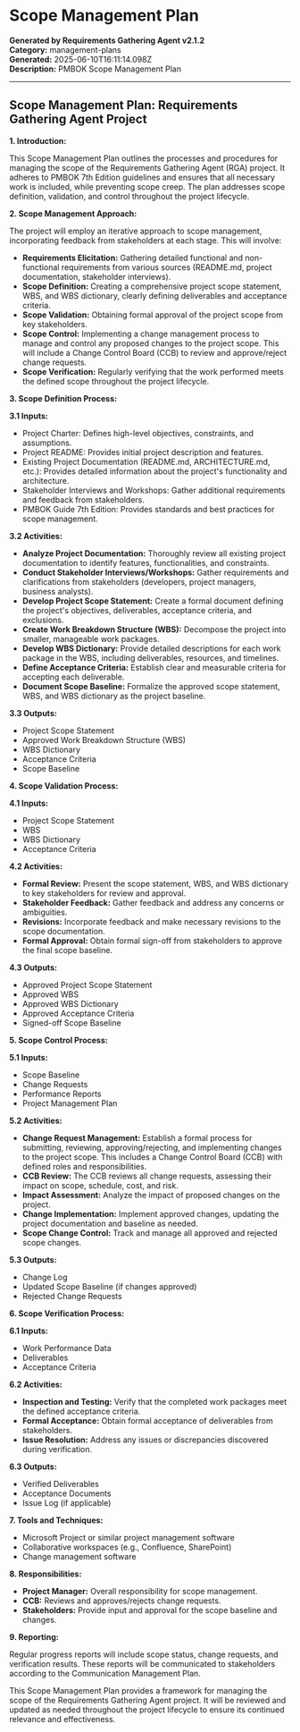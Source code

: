 # Scope Management Plan

**Generated by Requirements Gathering Agent v2.1.2**  
**Category:** management-plans  
**Generated:** 2025-06-10T16:11:14.098Z  
**Description:** PMBOK Scope Management Plan

---

## Scope Management Plan: Requirements Gathering Agent Project

**1. Introduction:**

This Scope Management Plan outlines the processes and procedures for managing the scope of the Requirements Gathering Agent (RGA) project.  It adheres to PMBOK 7th Edition guidelines and ensures that all necessary work is included, while preventing scope creep.  The plan addresses scope definition, validation, and control throughout the project lifecycle.

**2. Scope Management Approach:**

The project will employ an iterative approach to scope management, incorporating feedback from stakeholders at each stage.  This will involve:

* **Requirements Elicitation:** Gathering detailed functional and non-functional requirements from various sources (README.md, project documentation, stakeholder interviews).
* **Scope Definition:** Creating a comprehensive project scope statement, WBS, and WBS dictionary, clearly defining deliverables and acceptance criteria.
* **Scope Validation:** Obtaining formal approval of the project scope from key stakeholders.
* **Scope Control:** Implementing a change management process to manage and control any proposed changes to the project scope.  This will include a Change Control Board (CCB) to review and approve/reject change requests.
* **Scope Verification:** Regularly verifying that the work performed meets the defined scope throughout the project lifecycle.

**3. Scope Definition Process:**

**3.1 Inputs:**

* Project Charter: Defines high-level objectives, constraints, and assumptions.
* Project README: Provides initial project description and features.
* Existing Project Documentation (README.md, ARCHITECTURE.md, etc.):  Provides detailed information about the project's functionality and architecture.
* Stakeholder Interviews and Workshops:  Gather additional requirements and feedback from stakeholders.
* PMBOK Guide 7th Edition:  Provides standards and best practices for scope management.

**3.2 Activities:**

* **Analyze Project Documentation:**  Thoroughly review all existing project documentation to identify features, functionalities, and constraints.
* **Conduct Stakeholder Interviews/Workshops:**  Gather requirements and clarifications from stakeholders (developers, project managers, business analysts).
* **Develop Project Scope Statement:** Create a formal document defining the project's objectives, deliverables, acceptance criteria, and exclusions.
* **Create Work Breakdown Structure (WBS):** Decompose the project into smaller, manageable work packages.
* **Develop WBS Dictionary:**  Provide detailed descriptions for each work package in the WBS, including deliverables, resources, and timelines.
* **Define Acceptance Criteria:**  Establish clear and measurable criteria for accepting each deliverable.
* **Document Scope Baseline:**  Formalize the approved scope statement, WBS, and WBS dictionary as the project baseline.

**3.3 Outputs:**

* Project Scope Statement
* Approved Work Breakdown Structure (WBS)
* WBS Dictionary
* Acceptance Criteria
* Scope Baseline

**4. Scope Validation Process:**

**4.1 Inputs:**

* Project Scope Statement
* WBS
* WBS Dictionary
* Acceptance Criteria

**4.2 Activities:**

* **Formal Review:**  Present the scope statement, WBS, and WBS dictionary to key stakeholders for review and approval.
* **Stakeholder Feedback:**  Gather feedback and address any concerns or ambiguities.
* **Revisions:**  Incorporate feedback and make necessary revisions to the scope documentation.
* **Formal Approval:** Obtain formal sign-off from stakeholders to approve the final scope baseline.

**4.3 Outputs:**

* Approved Project Scope Statement
* Approved WBS
* Approved WBS Dictionary
* Approved Acceptance Criteria
* Signed-off Scope Baseline

**5. Scope Control Process:**

**5.1 Inputs:**

* Scope Baseline
* Change Requests
* Performance Reports
* Project Management Plan

**5.2 Activities:**

* **Change Request Management:**  Establish a formal process for submitting, reviewing, approving/rejecting, and implementing changes to the project scope. This includes a Change Control Board (CCB) with defined roles and responsibilities.
* **CCB Review:** The CCB reviews all change requests, assessing their impact on scope, schedule, cost, and risk.
* **Impact Assessment:**  Analyze the impact of proposed changes on the project.
* **Change Implementation:**  Implement approved changes, updating the project documentation and baseline as needed.
* **Scope Change Control:** Track and manage all approved and rejected scope changes.

**5.3 Outputs:**

* Change Log
* Updated Scope Baseline (if changes approved)
* Rejected Change Requests

**6. Scope Verification Process:**

**6.1 Inputs:**

* Work Performance Data
* Deliverables
* Acceptance Criteria

**6.2 Activities:**

* **Inspection and Testing:**  Verify that the completed work packages meet the defined acceptance criteria.
* **Formal Acceptance:**  Obtain formal acceptance of deliverables from stakeholders.
* **Issue Resolution:**  Address any issues or discrepancies discovered during verification.

**6.3 Outputs:**

* Verified Deliverables
* Acceptance Documents
* Issue Log (if applicable)

**7. Tools and Techniques:**

* Microsoft Project or similar project management software
* Collaborative workspaces (e.g., Confluence, SharePoint)
* Change management software

**8. Responsibilities:**

* **Project Manager:**  Overall responsibility for scope management.
* **CCB:**  Reviews and approves/rejects change requests.
* **Stakeholders:**  Provide input and approval for the scope baseline and changes.

**9. Reporting:**

Regular progress reports will include scope status, change requests, and verification results.  These reports will be communicated to stakeholders according to the Communication Management Plan.


This Scope Management Plan provides a framework for managing the scope of the Requirements Gathering Agent project.  It will be reviewed and updated as needed throughout the project lifecycle to ensure its continued relevance and effectiveness.
